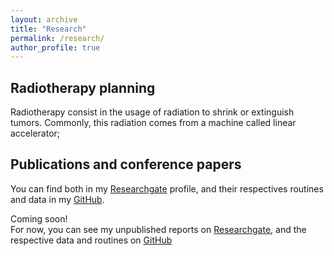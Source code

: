 ```yaml
---
layout: archive
title: "Research"
permalink: /research/
author_profile: true
---
```


<h2> Radiotherapy planning </h2>
Radiotherapy consist in the usage of radiation to shrink or extinguish tumors. Commonly, this radiation comes from a machine called linear accelerator;


<h2> Publications and conference papers </h2>

You can find both in my [Researchgate](https://www.researchgate.net/profile/Vinicius-Jameli) profile, and their respectives routines and data in my [GitHub](https://github.com/Vjameli).

Coming soon! <br> For now, you can see my unpublished reports on [Researchgate](https://www.researchgate.net/profile/Vinicius-Jameli), and the respective data and routines on [GitHub](https://github.com/Vjameli)

<!---
 {% if author.googlescholar %}
   You can also find my articles on <u><a href="{{author.googlescholar}}">my Google Scholar profile</a>.</u>
 {% endif %}

 {% include base_path %}

 {% for post in site.publications reversed %}
  {% include archive-single.html %}
 {% endfor %}
-->
